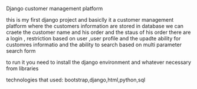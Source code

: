 Django customer management platform


this is my first django project and basiclly it a customer management platform where the customers information are stored in database 
we can craete the customer name and his order and the staus of his order 
there are a login , restriction based on user ,user profile and the upadte ability for customres informatio and
the ability to search based on multi parameter search form
 
to run it you need to install the django environment and whatever necessary from libraries 

technologies that used:
bootstrap,django,html,python,sql



